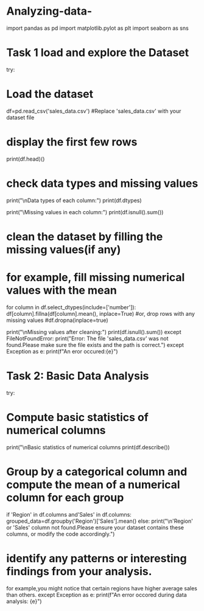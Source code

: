 # Analyzing-data-
import pandas as pd
import matplotlib.pylot as plt
import seaborn as sns

# Task 1 load and explore the Dataset
try:
# Load the dataset
df=pd.read_csv('sales_data.csv') #Replace 'sales_data.csv' with your dataset file
# display the first few rows
print(df.head)()
# check data types and missing values
print("\nData types of each column:")
print(df.dtypes)

print("\Missing values in each column:")
print(df.isnull().sum())
# clean the dataset by filling the missing values(if any)
# for example, fill missing numerical values with the mean
for column in df.select_dtypes(include=['number']):
df[column].fillna(df[column].mean(), inplace=True)
#or, drop rows with any missing values
#df.dropna(inplace=true)

print("\nMissing values after cleaning:")
print(df.isnull().sum())
except FileNotFoundError:
print("Error: The file 'sales_data.csv' was not found.Please make sure the file exists and the path is correct.")
except Exception as e:
print(f"An eror occured:{e}")
# Task 2: Basic Data Analysis
try:
# Compute basic statistics of numerical columns
print("\nBasic statistics of numerical columns
print(df.describe())
# Group by a categorical column and compute the mean of a numerical column for each group
if 'Region' in df.columns and'Sales' in df.columns:
grouped_data=df.groupby('Region')['Sales'].mean()
else:
print("\n'Region' or 'Sales' column not found.Please ensure your dataset contains these columns, or modify the code accordingly.")
# identify any patterns or interesting findings from your analysis.
 for example,you might notice that certain regions have higher average sales than others.
 except Exception as e:
 print(f"An error occored during data analysis: {e}")
 
